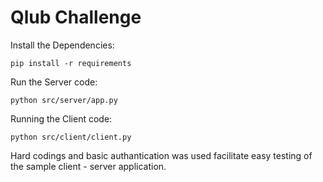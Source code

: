 # Qlub Challenge

Install the Dependencies:

```
pip install -r requirements
```

Run the Server code:

```
python src/server/app.py
```

Running the Client code:

```
python src/client/client.py
```

Hard codings and basic authantication was used facilitate easy testing of the sample client - server application.
